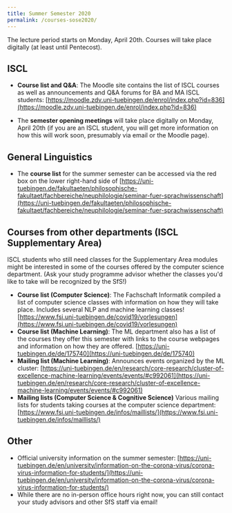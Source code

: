 ```yaml
---
title: Summer Semester 2020
permalink: /courses-sose2020/
---
```


The lecture period starts on Monday, April 20th. Courses will take place digitally (at least until Pentecost).

## ISCL

- **Course list and Q&A**: The Moodle site contains the list of ISCL courses as well as announcements and Q&A forums for BA and MA ISCL students: [https://moodle.zdv.uni-tuebingen.de/enrol/index.php?id=836](https://moodle.zdv.uni-tuebingen.de/enrol/index.php?id=836)

- The **semester opening meetings** will take place digitally on Monday, April 20th (if you are an ISCL student, you will get more information on how this will work soon, presumably via email or the Moodle page).

## General Linguistics

- The **course list** for the summer semester can be accessed via the red box on the lower right-hand side of
[https://uni-tuebingen.de/fakultaeten/philosophische-fakultaet/fachbereiche/neuphilologie/seminar-fuer-sprachwissenschaft](https://uni-tuebingen.de/fakultaeten/philosophische-fakultaet/fachbereiche/neuphilologie/seminar-fuer-sprachwissenschaft)

## Courses from other departments (ISCL Supplementary Area)

ISCL students who still need classes for the Supplementary Area modules might be interested in some of the courses offered by the computer science department. (Ask your study programme advisor whether the classes you'd like to take will be recognized by the SfS!)

- **Course list (Computer Science)**: The Fachschaft Informatik compiled a list of computer science classes with information on how they will take place. Includes several NLP and machine learning classes! [https://www.fsi.uni-tuebingen.de/covid19/vorlesungen](https://www.fsi.uni-tuebingen.de/covid19/vorlesungen)
- **Course list (Machine Learning)**: The ML department also has a list of the courses they offer this semester with links to the course webpages and information on how they are offered. 
[https://uni-tuebingen.de/de/175740](https://uni-tuebingen.de/de/175740)
- **Mailing list (Machine Learning)**: Announces events organized by the ML cluster: [https://uni-tuebingen.de/en/research/core-research/cluster-of-excellence-machine-learning/events/events/#c992061](https://uni-tuebingen.de/en/research/core-research/cluster-of-excellence-machine-learning/events/events/#c992061)
- **Mailing lists (Computer Science & Cognitive Science)** Various mailing lists for students taking courses at the computer science department: [https://www.fsi.uni-tuebingen.de/infos/maillists/](https://www.fsi.uni-tuebingen.de/infos/maillists/)

## Other

- Official university information on the summer semester: [https://uni-tuebingen.de/en/university/information-on-the-corona-virus/corona-virus-information-for-students/](https://uni-tuebingen.de/en/university/information-on-the-corona-virus/corona-virus-information-for-students/)
- While there are no in-person office hours right now, you can still contact your study advisors and other SfS staff via email!